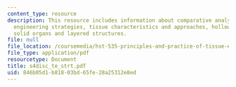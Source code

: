 ```yaml
---
content_type: resource
description: This resource includes information about comparative analysis of tissue
  engineering strategies, tissue characteristics and approaches, hollow (tubes) vs
  solid organs and layered structures.
file: null
file_location: /coursemedia/hst-535-principles-and-practice-of-tissue-engineering-fall-2004/846b05d1b81803bd65fe28a25312e8ed_s4disc_te_strt.pdf
file_type: application/pdf
resourcetype: Document
title: s4disc_te_strt.pdf
uid: 846b05d1-b818-03bd-65fe-28a25312e8ed
---
```

